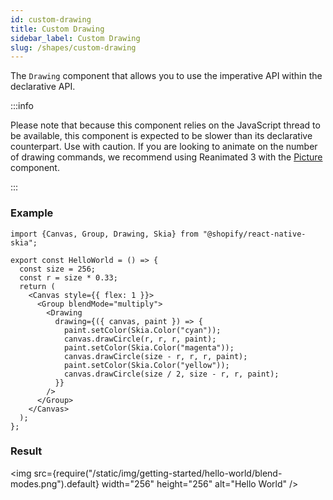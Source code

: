 ```yaml
---
id: custom-drawing
title: Custom Drawing
sidebar_label: Custom Drawing
slug: /shapes/custom-drawing
---
```


The `Drawing` component that allows you to use the imperative API within the declarative API.

:::info

Please note that because this component relies on the JavaScript thread to be available, this component is expected to be slower than its declarative counterpart. Use with caution. If you are looking to animate on the number of drawing commands, we recommend using Reanimated 3 with the [Picture](/pictures/) component.

:::

### Example

```tsx twoslash
import {Canvas, Group, Drawing, Skia} from "@shopify/react-native-skia";

export const HelloWorld = () => {
  const size = 256;
  const r = size * 0.33;
  return (
    <Canvas style={{ flex: 1 }}>
      <Group blendMode="multiply">
        <Drawing
          drawing={({ canvas, paint }) => {
            paint.setColor(Skia.Color("cyan"));
            canvas.drawCircle(r, r, r, paint);
            paint.setColor(Skia.Color("magenta"));
            canvas.drawCircle(size - r, r, r, paint);
            paint.setColor(Skia.Color("yellow"));
            canvas.drawCircle(size / 2, size - r, r, paint);
          }}
        />
      </Group>
    </Canvas>
  );
};
```

### Result

<img src={require("/static/img/getting-started/hello-world/blend-modes.png").default} width="256" height="256" alt="Hello World" />
